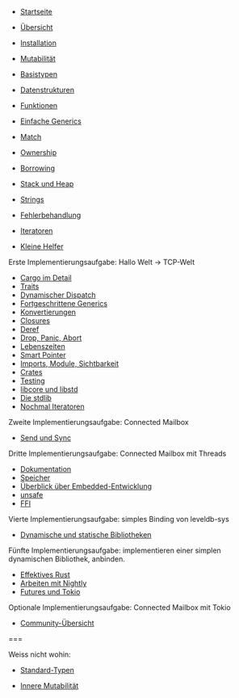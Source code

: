 * [Startseite](../presentation/index.html?locale=en-US)
* [Übersicht](../presentation/index.html?chapter=overview&locale=en-US)

* [Installation](../presentation/index.html?chapter=installation&locale=en-US)
* [Mutabilität](../presentation/index.html?chapter=mutability&locale=en-US)
* [Basistypen](../presentation/index.html?chapter=basic-types&locale=en-US)
* [Datenstrukturen](../presentation/index.html?chapter=data-structures&locale=en-US)
* [Funktionen](../presentation/index.html?chapter=functions&locale=en-US)
* [Einfache Generics](../presentation/index.html?chapter=generics-basics&locale=en-US)
* [Match](../presentation/index.html?chapter=match&locale=en-US)
* [Ownership](../presentation/index.html?chapter=ownership&locale=en-US)
* [Borrowing](../presentation/index.html?chapter=borrowing&locale=en-US)
* [Stack und Heap](../presentation/index.html?chapter=stack-and-heap&locale=en-US)
* [Strings](../presentation/index.html?chapter=strings&locale=en-US)
* [Fehlerbehandlung](../presentation/index.html?chapter=error-handling&locale=en-US)
* [Iteratoren](../presentation/index.html?chapter=iterators&locale=en-US)
* [Kleine Helfer](../presentation/index.html?chapter=little-helpers&locale=en-US)

Erste Implementierungsaufgabe: Hallo Welt -> TCP-Welt

* [Cargo im Detail](../presentation/index.html?chapter=cargo&locale=en-US)
* [Traits](../presentation/index.html?chapter=traits&locale=en-US)
* [Dynamischer Dispatch](../presentation/index.html?chapter=dynamic-dispatch&locale=en-US)
* [Fortgeschrittene Generics](../presentation/index.html?chapter=advanced-generics-bounds&locale=en-US)
* [Konvertierungen](../presentation/index.html?chapter=conversion-patterns&locale=en-US)
* [Closures](../presentation/index.html?chapter=closures&locale=en-US)
* [Deref](../presentation/index.html?chapter=deref-coersions&locale=en-US)
* [Drop, Panic, Abort](../presentation/index.html?chapter=drop-panic-abort&locale=en-US)
* [Lebenszeiten](../presentation/index.html?chapter=lifetimes&locale=en-US)
* [Smart Pointer](../presentation/index.html?chapter=smart-pointers&locale=en-US)
* [Imports, Module, Sichtbarkeit](../presentation/index.html?chapter=imports-modules-and-visibility&locale=en-US)
* [Crates](../presentation/index.html?chapter=crates&locale=en-US)
* [Testing](../presentation/index.html?chapter=testing&locale=en-US)
* [libcore und libstd](../presentation/index.html?chapter=libcore-and-libstd&locale=en-US)
* [Die stdlib](../presentation/index.html?chapter=std-lib-tour&locale=en-US)
* [Nochmal Iteratoren](../presentation/index.html?chapter=iterators-again&locale=en-US)

Zweite Implementierungsaufgabe: Connected Mailbox

* [Send und Sync](../presentation/index.html?chapter=send-and-sync&locale=en-US)

Dritte Implementierungsaufgabe: Connected Mailbox mit Threads

* [Dokumentation](../presentation/index.html?chapter=documentation&locale=en-US)
* [Speicher](../presentation/index.html?chapter=memory-considerations&locale=en-US)
* [Überblick über Embedded-Entwicklung](../presentation/index.html?chapter=embedded&locale=en-US)
* [unsafe](../presentation/index.html?chapter=unsafe&locale=en-US)
* [FFI](../presentation/index.html?chapter=ffi&locale=en-US)

Vierte Implementierungsaufgabe: simples Binding von leveldb-sys

* [Dynamische und statische Bibliotheken](../presentation/index.html?chapter=dynamic-and-static-libs&locale=en-US)

Fünfte Implementierungsaufgabe: implementieren einer simplen dynamischen Bibliothek, anbinden.

* [Effektives Rust](../presentation/index.html?chapter=effective-rust&locale=en-US)
* [Arbeiten mit Nightly](../presentation/index.html?chapter=working-with-nightly&locale=en-US)
* [Futures und Tokio](../presentation/index.html?chapter=futures-and-tokio&locale=en-US)

Optionale Implementierungsaufgabe: Connected Mailbox mit Tokio

* [Community-Übersicht](../presentation/index.html?chapter=community-map&locale=en-US)

===

Weiss nicht wohin:

* [Standard-Typen](../presentation/index.html?chapter=standard-types&locale=en-US)

* [Innere Mutabilität](../presentation/index.html?chapter=inner-mutability&locale=en-US)
